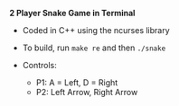 **2 Player Snake Game in Terminal**

- Coded in C++ using the ncurses library
- To build, run `make re` and then `./snake`

- Controls:
  - P1: A = Left, D = Right
  - P2: Left Arrow, Right Arrow
